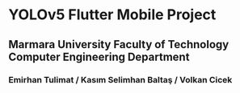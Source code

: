 # YOLOv5 Flutter Mobile Project

## Marmara University Faculty of Technology Computer Engineering Department

### Emirhan Tulimat / Kasım Selimhan Baltaş / Volkan Cicek

